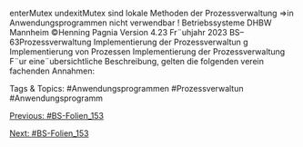enterMutex undexitMutex sind lokale Methoden der Prozessverwaltung
⇒in Anwendungsprogrammen nicht verwendbar !
Betriebssysteme DHBW Mannheim ©Henning Pagnia Version 4.23 Fr¨uhjahr 2023 BS–63Prozessverwaltung Implementierung der Prozessverwaltun g Implementierung von Prozessen
Implementierung der Prozessverwaltung
F¨ur eine¨ubersichtliche Beschreibung, gelten die folgenden verein fachenden Annahmen:

   Tags & Topics:
   #Anwendungsprogrammen
   #Prozessverwaltun
   #Anwendungsprogramm

[Previous: #BS-Folien_153](BS-Folien_153.md)

[Next: #BS-Folien_153](BS-Folien_153.md)